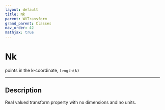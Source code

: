 ```yaml
---
layout: default
title: Nk
parent: WVTransform
grand_parent: Classes
nav_order: 42
mathjax: true
---
```


#  Nk

points in the k-coordinate, `length(k)`


---

## Description
Real valued transform property with no dimensions and no units.

